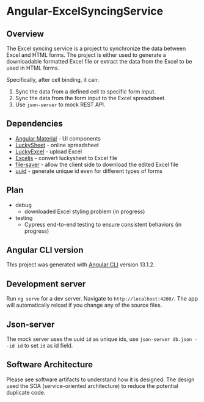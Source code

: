 # Angular-ExcelSyncingService

## Overview

The Excel syncing service is a project to synchronize the data between Excel and HTML forms. The project is either used to generate a downloadable formatted Excel file or extract the data from the Excel to be used in HTML forms.

Specifically, after cell binding, it can: 

1. Sync the data from a defined cell to specific form input.
2. Sync the data from the form input to the Excel spreadsheet.
3. Use `json-server` to mock REST API.

## Dependencies
- [Angular Material](https://material.angular.io/) - UI components
- [LuckySheet](https://mengshukeji.github.io/LuckysheetDocs/) - online spreadsheet
- [LuckyExcel](https://www.npmjs.com/package/luckyexcel) - upload Excel
- [Exceljs](https://www.npmjs.com/package/exceljs?source=post_page-----b670f32d5c2a----------------------) - convert luckysheet to Excel file
- [file-saver](https://www.npmjs.com/package/file-saver) - allow the client side to download the edited Excel file
- [uuid](https://www.npmjs.com/package/uuid) - generate unique id even for different types of forms

## Plan
- debug
    - downloaded Excel styling problem (in progress)
- testing
    - Cypress end-to-end testing to ensure consistent behaviors (in progress)


## Angular CLI version

This project was generated with [Angular CLI](https://github.com/angular/angular-cli) version 13.1.2.

## Development server

Run `ng serve` for a dev server. Navigate to `http://localhost:4200/`. The app will automatically reload if you change any of the source files.

## Json-server

The mock server uses the uuid `id` as unique ids, use `json-server db.json --id id` to set `id` as id field.

## Software Architecture
Please see software artifacts to understand how it is designed. The design used the SOA (service-oriented architecture) to reduce the potential duplicate code.